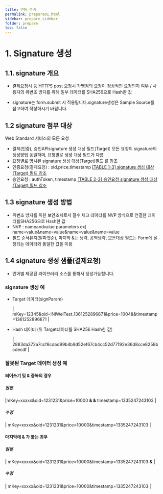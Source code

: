 ```yaml
---
title: 연동 준비
permalink: prepare01.html
sidebar: prepare_sidebar
folder: prepare
toc: false
---
```

<style>
</style>

# 1. Signature 생성 
## 1.1. signature 개요

- 결제요청시 등 HTTPS post 요청시 가맹점의 요청이 정상적인 요청인지 여부 / 사용자의 위변조 방지를 위해 일부 데이터를 SHA256으로 Hash한 값

- signature는 form.submit 시 적용됩니다.signature생성은 Sample Source를 참고하여 작성하시기 바랍니다.

## 1.2 signature 첨부 대상
  Web Standard 서비스의 모든 요청
- 결제(인증), 승인APIsignature 생성 대상 필드(Target) 모든 요청의 signature의 생성방법 동일하며, 요청별로 생성 대상 필드가 다름
- 요청별로 명시된 signature 생성 대상(Target)필드 를 참조
- 인증요청(결제요청) : oid,price,timestamp
  [[TABLE 1-3] signature 생성 대상(Target) 필드 참조](/stdweb03.html#table-1-3-signature-생성-대상target-필드)
- 승인요청 : authToken, timestamp
  [[TABLE 2-3] 승인요청 signature 생성 대상(Target) 필드 참조](/stdweb03.html#table-2-3-승인요청-signature-생성-대상target-필드) 
  
## 1.3 signature 생성 방법
- 위변조 방지를 위한 보안조치로서 필수 체크 데이터를 NVP 방식으로 연결한 데이터를SHA256으로 Hash한 값
- NVP : nameandvalue parameters
  ex) name=value&amp;name=value&amp;name=value&amp;name=value
- 필드 순서유지(알파벳순), 마지막 &amp;는 생략, 공백생략, 모든대상 필드는 Form에 설정되는 데이터와 동일한 값을 이용

## 1.4 signature 생성 샘플(결제요청)
- 언어별 제공된 라이브러리 소스를 통해서 생성가능합니다.

### signature 생성 예
- Target 데이터(signParam)

  |   mKey=12345&amp;oid=INIWelTest_1361252896871&amp;price=1004&amp;&amp;timestamp=1361252896871  |
    
- Hash 데이터 (위 Target데이터를 SHA256 Hash한 값)

  | 2883da372a7ccf6cdad99b4b9d52ef67cb4cc52d77192e36d8cce8258bcdecdf |

### 잘못된 Target 데이터 생성 예

#### 띄어쓰기 및 & 중복의 경우
##### 원본 

|mKey=xxxxx&amp;oid=1231231&amp;price=10000 **&amp; &amp;** timestamp=1335247243103   |

##### 수정   

| mKey=xxxxx&amp;oid=1231231&amp;price=10000&amp;timestamp=1335247243103 |

#### 마지막에 & 가 붙는 경우
##### 원본 

| mKey=xxxxx&amp;oid=1231231&amp;price=10000&amp;timestamp=1335247243103 **&amp;** |

##### 수정 

| mKey=xxxxx&amp;oid=1231231&amp;price=10000&amp;timestamp=1335247243103 | 

